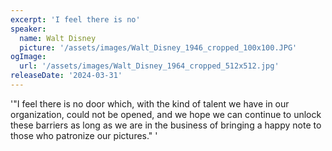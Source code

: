 ```yaml
---
excerpt: 'I feel there is no'
speaker:
  name: Walt Disney
  picture: '/assets/images/Walt_Disney_1946_cropped_100x100.JPG'
ogImage:
  url: '/assets/images/Walt_Disney_1964_cropped_512x512.jpg'
releaseDate: '2024-03-31'
---
```


'"I feel there is no door which, with the kind of talent we have in our organization, could not be opened, and we hope we can continue to unlock these barriers as long as we are in the business of bringing a happy note to those who patronize our pictures."'
